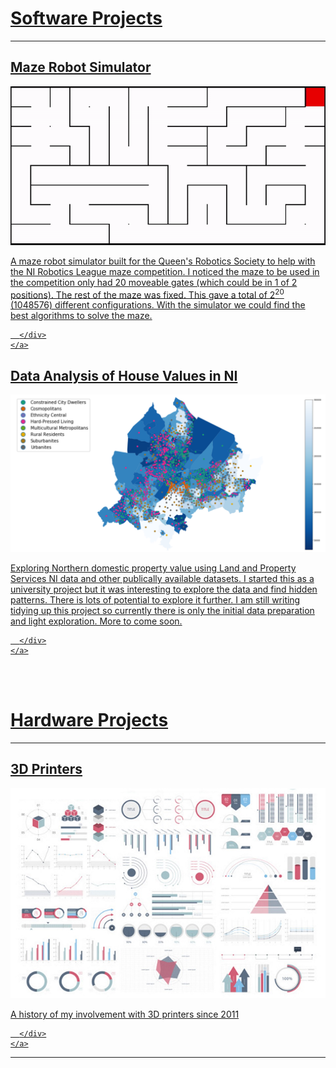 <h1><a name="software_projects" href="#software_projects">Software Projects</a></h1>

---
<div class="card_container">
	<a href="/projects/sample_page#title" class="card">
	  <div class="card">
		<h2>Maze Robot Simulator</h2>
		<img src="images/maze_robot_sim.gif?raw=true"/>
		<br>
		<p>
		A maze robot simulator built for the Queen's Robotics Society to help with the NI Robotics League maze competition. 
		I noticed the maze to be used in the competition only had 20 moveable gates (which could be in 1 of 2 positions). 
		The rest of the maze was fixed. This gave a total of 2<sup>20</sup> (1048576) different configurations. 
		With the simulator we could find the best algorithms to solve the maze.
		</p>

	  </div>
	</a>
</div>

<div>
	<a href="/projects/NI_property_analysis#title" class="card">
	  <div class="card">
		<h2>Data Analysis of House Values in NI</h2>
		<img src="images/NI_properties.png?raw=true"/>
		<br>
		<p>
		Exploring Northern domestic property value using Land and Property Services NI data and other publically available datasets.
		I started this as a university project but it was interesting to explore the data and find hidden patterns. There is lots of
		potential to explore it further. I am still writing tidying up this project so currently there is only the initial data preparation
		and light exploration. More to come soon.
		</p>

	  </div>
	</a>
</div>

<br><br>
<h1><a name="hardware_projects" href="#hardware_projects">Hardware Projects</a></h1>

---
<div>
	<a href="/projects/sample_page#title" class="card">
	  <div class="card">
		<h2>3D Printers</h2>
		<img src="images/dummy_thumbnail.jpg?raw=true"/>
		<br>
		<p>
		A history of my involvement with 3D printers since 2011
		</p>

	  </div>
	</a>
</div>

---



